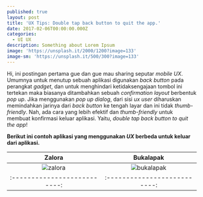```yaml
---
published: true
layout: post
title: 'UX Tips: Double tap back button to quit the app.'
date: 2017-02-06T00:00:00.000Z
categories:
  - UI UX
description: Something about Lorem Ipsum
image: 'https://unsplash.it/2000/1200?image=133'
image-sm: 'https://unsplash.it/500/300?image=133'
---
```

Hi, ini postingan pertama gue dan gue mau sharing seputar _mobile UX_. Umumnya untuk menutup sebuah aplikasi digunakan _back button_ pada perangkat _gadget_, dan untuk menghindari ketidaksengajaan tombol ini tertekan maka biasanya ditambahkan sebuah _confirmation layout_ berbentuk _pop up_. Jika menggunakan _pop up dialog_, dari sisi _ux user_ diharuskan memindahkan jarinya dari _back button_ ke tengah layar dan ini tidak _thumb-friendly_. Nah, ada cara yang lebih efektif dan _thumb-friendly_ untuk membuat konfirmasi keluar aplikasi. Yaitu, _double tap back button to quit the app_!


**Berikut ini contoh aplikasi yang menggunakan _UX_ berbeda untuk keluar dari aplikasi.**

Zalora          |Bukalapak
:--------------------------:|:--------------------------:
![zalora](http://i.imgur.com/JCBct6il.jpg)  |   ![bukalapak](http://i.imgur.com/7Fa4iQcl.jpg)
:--------------------------:|:--------------------------:
